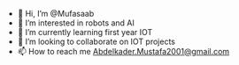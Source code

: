 - 👋 Hi, I’m @Mufasaab
- 👀 I’m interested in robots and AI
- 🌱 I’m currently learning first year IOT
- 💞️ I’m looking to collaborate on IOT projects 
- 📫 How to reach me Abdelkader.Mustafa2001@gmail.com
<!---
Mufasaab/Mufasaab is a ✨ special ✨ repository because its `README.md` (this file) appears on your GitHub profile.
You can click the Preview link to take a look at your changes.
--->
